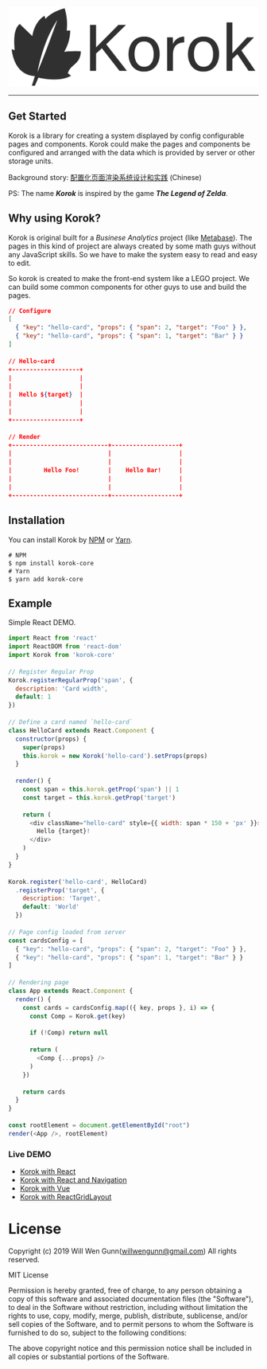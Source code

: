 <div style="width: 100%;text-align: center;">
  <img src="./assets/logo-name.png" style="width: 600px" />
</div>

---

## Get Started

Korok is a library for creating a system displayed by config configurable pages and components. Korok could make the pages and components be configured and arranged with the data which is provided by server or other storage units.

Background story: [配置化页面渲染系统设计和实践](https://www.yuque.com/iwillwen/exps/gtppty) (Chinese)

PS: The name ***Korok*** is inspired by the game ***The Legend of Zelda***.

## Why using Korok?

Korok is original built for a *Businese Analytics* project (like [Metabase](https://metabase.com)). The pages in this kind of project are always created by some math guys without any JavaScript skills. So we have to make the system easy to read and easy to edit.

So korok is created to make the front-end system like a LEGO project. We can build some common components for other guys to use and build the pages.

```json
// Configure
[
  { "key": "hello-card", "props": { "span": 2, "target": "Foo" } },
  { "key": "hello-card", "props": { "span": 1, "target": "Bar" } }
]

// Hello-card
+-------------------+
|                   |
|                   |
|  Hello ${target}  |
|                   |
|                   |
+-------------------+

// Render
+---------------------------+-------------------+
|                           |                   |
|                           |                   |
|         Hello Foo!        |    Hello Bar!     |
|                           |                   |
|                           |                   |
+---------------------------+-------------------+
```

## Installation

You can install Korok by [NPM](http://www.npmjs.com) or [Yarn](http://yarnpkg.com).

```shell
# NPM
$ npm install korok-core
# Yarn
$ yarn add korok-core
```

## Example

Simple React DEMO.

```javascript
import React from 'react'
import ReactDOM from 'react-dom'
import Korok from 'korok-core'

// Register Regular Prop
Korok.registerRegularProp('span', {
  description: 'Card width',
  default: 1
})

// Define a card named `hello-card`
class HelloCard extends React.Component {
  constructor(props) {
    super(props)
    this.korok = new Korok('hello-card').setProps(props)
  }

  render() {
    const span = this.korok.getProp('span') || 1
    const target = this.korok.getProp('target')

    return (
      <div className="hello-card" style={{ width: span * 150 + 'px' }}>
        Hello {target}!
      </div>
    )
  }
}

Korok.register('hello-card', HelloCard)
  .registerProp('target', {
    description: 'Target',
    default: 'World'
  })

// Page config loaded from server
const cardsConfig = [
  { "key": "hello-card", "props": { "span": 2, "target": "Foo" } },
  { "key": "hello-card", "props": { "span": 1, "target": "Bar" } }
]

// Rendering page
class App extends React.Component {
  render() {
    const cards = cardsConfig.map(({ key, props }, i) => {
      const Comp = Korok.get(key)

      if (!Comp) return null

      return (
        <Comp {...props} />
      )
    })

    return cards
  }
}

const rootElement = document.getElementById("root")
render(<App />, rootElement)
```

### Live DEMO

* [Korok with React](https://codesandbox.io/s/zwk34k36lp)
* [Korok with React and Navigation](https://codesandbox.io/s/xo0qxo9rvo)
* [Korok with Vue](https://codesandbox.io/s/4r040zmr9w)
* [Korok with ReactGridLayout](https://codesandbox.io/s/kko8p68jvo)

# License

Copyright (c) 2019 Will Wen Gunn(willwengunn@gmail.com)
All rights reserved.

MIT License

Permission is hereby granted, free of charge, to any person obtaining
a copy of this software and associated documentation files (the
"Software"), to deal in the Software without restriction, including
without limitation the rights to use, copy, modify, merge, publish,
distribute, sublicense, and/or sell copies of the Software, and to
permit persons to whom the Software is furnished to do so, subject to
the following conditions:

The above copyright notice and this permission notice shall be
included in all copies or substantial portions of the Software.